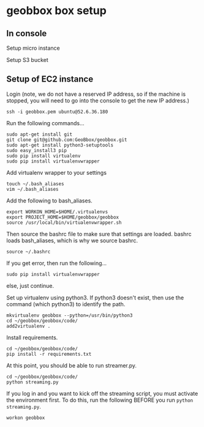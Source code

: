 # geobbox box setup

## In console

Setup micro instance

Setup S3 bucket

## Setup of EC2 instance

Login (note, we do not have a reserved IP address, so if the machine is stopped, you will need to go into the console to get the new IP address.)
```
ssh -i geobbox.pem ubuntu@52.6.36.180
```

Run the following commands...
```
sudo apt-get install git
git clone git@github.com:GeoBbox/geobbox.git
sudo apt-get install python3-setuptools
sudo easy_install3 pip
sudo pip install virtualenv
sudo pip install virtualenvwrapper
```

Add virtualenv wrapper to your settings
```
touch ~/.bash_aliases
vim ~/.bash_aliases
```

Add the following to bash_aliases.
```
export WORKON_HOME=$HOME/.virtualenvs
export PROJECT_HOME=$HOME/geobbox/geobbox
source /usr/local/bin/virtualenvwrapper.sh
```

Then source the bashrc file to make sure that settings are loaded.
bashrc loads bash_aliases, which is why we source bashrc.
```
source ~/.bashrc
```

If you get error, then run the following...
```
sudo pip install virtualenvwrapper
```
else, just continue.

Set up virtualenv using python3. If python3 doesn't exist, then use the command (which python3) to identify the path.
```
mkvirtualenv geobbox --python=/usr/bin/python3
cd ~/geobbox/geobbox/code/
add2virtualenv .
```

Install requirements.
```
cd ~/geobbox/geobbox/code/
pip install -r requirements.txt
```

At this point, you should be able to run streamer.py.
```
cd ~/geobbox/geobbox/code/
python streaming.py
```

If you log in and you want to kick off the streaming script, you must activate the environment first. To do this, run the following BEFORE you run `python streaming.py`.
```
workon geobbox
```
